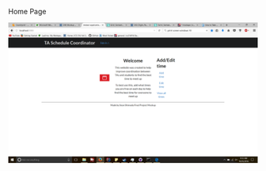 Home Page

<img src="https://github.com/seantshi/final-project-mockup/blob/master/Screenshot%20(1).png" img>
